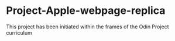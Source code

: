# Project-Apple-webpage-replica
This project has been initiated within the frames of the Odin Project curriculum
